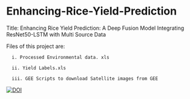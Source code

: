# Enhancing-Rice-Yield-Prediction

Title: Enhancing Rice Yield Prediction: A Deep Fusion Model Integrating ResNet50-LSTM with Multi Source Data

Files of this project are:

      i. Processed Environmental data. xls
      
      ii. Yield Labels.xls

      iii. GEE Scripts to download Satellite images from GEE
       
[![DOI](https://zenodo.org/badge/818550338.svg)](https://zenodo.org/doi/10.5281/zenodo.12245783)
